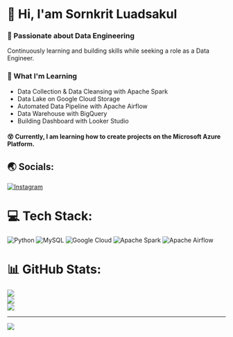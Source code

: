# 👋 Hi, I'am Sornkrit Luadsakul

### 🚀 Passionate about Data Engineering
Continuously learning and building skills while seeking a role as a Data Engineer.

### 🌱 What I'm Learning
- Data Collection & Data Cleansing with Apache Spark <br/>
- Data Lake on Google Cloud Storage <br/>
- Automated Data Pipeline with Apache Airflow <br/>
- Data Warehouse with BigQuery <br/>
- Building Dashboard with Looker Studio

#### 😵 Currently, I am learning how to create projects on the Microsoft Azure Platform. 


## 🌏 Socials:
[![Instagram](https://img.shields.io/badge/Instagram-%23E4405F.svg?logo=Instagram&logoColor=white)](https://instagram.com/aaefgr) 

# 💻 Tech Stack:
![Python](https://img.shields.io/badge/python-3670A0?style=for-the-badge&logo=python&logoColor=ffdd54) ![MySQL](https://img.shields.io/badge/mysql-4479A1.svg?style=for-the-badge&logo=mysql&logoColor=white) ![Google Cloud](https://img.shields.io/badge/GoogleCloud-%234285F4.svg?style=for-the-badge&logo=google-cloud&logoColor=white) ![Apache Spark](https://img.shields.io/badge/Apache%20Spark-FDEE21?style=for-the-badge&logo=apachespark&logoColor=black) ![Apache Airflow](https://img.shields.io/badge/Apache%20Airflow-017CEE?style=for-the-badge&logo=Apache%20Airflow&logoColor=white)
# 📊 GitHub Stats:
![](https://github-readme-stats.vercel.app/api?username=SornkritLuadsakul&theme=dark&hide_border=false&include_all_commits=false&count_private=false)<br/>
![](https://github-readme-streak-stats.herokuapp.com/?user=SornkritLuadsakul&theme=dark&hide_border=false)<br/>
![](https://github-readme-stats.vercel.app/api/top-langs/?username=SornkritLuadsakul&theme=dark&hide_border=false&include_all_commits=false&count_private=false&layout=compact)

---
[![](https://visitcount.itsvg.in/api?id=SornkritLuadsakul&icon=0&color=0)](https://visitcount.itsvg.in)

<!-- Proudly created with GPRM ( https://gprm.itsvg.in ) -->

